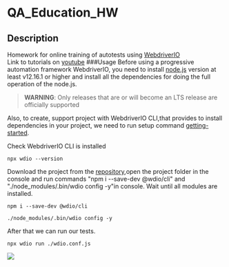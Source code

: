 # QA_Education_HW
## Description
Homework for online training of autotests using <a href="https://webdriver.io">WebdriverIO</a> <br>
Link to tutorials on [youtube]( https://www.youtube.com/watch?v=cSQxQpIlVgo&list=PLP1-M5OhC7yjAZ1-llDH45nxLfKKbcxGe&index=3)
###Usage
Before using a progressive automation framework WebdriverIO, you need to install [node.js](https://nodejs.org/en/) version at least v12.16.1 or higher
and install all the dependencies for doing the full operation of the node.js.
>**WARNING**: Only releases that are or will become an LTS release are officially supported

Also, to create, support project with WebdriverIO CLI,that provides to install dependencies in your project, we need to run setup command [getting-started](https://v5.webdriver.io/docs/gettingstarted.html).

Check WebdriverIO CLI is installed
```console
npx wdio --version
```
Download the project from the [repository](https://github.com/Diankavoy19/QA_Education_HW),open the project folder in the console
and run commands "npm i --save-dev @wdio/cli" and "./node_modules/.bin/wdio config -y"in console. Wait until all modules are installed.
```console
npm i --save-dev @wdio/cli
```
```console
./node_modules/.bin/wdio config -y
```
After that we can run our tests.

```console
npx wdio run ./wdio.conf.js
```
![](https://res.cloudinary.com/practicaldev/image/fetch/s--co5LdVu9--/c_limit%2Cf_auto%2Cfl_progressive%2Cq_auto%2Cw_880/https://i2.wp.com/grantnorwood.com/app/uploads/2017/07/webdriver-io-logo.png%3Fw%3D1680%26ssl%3D1)


